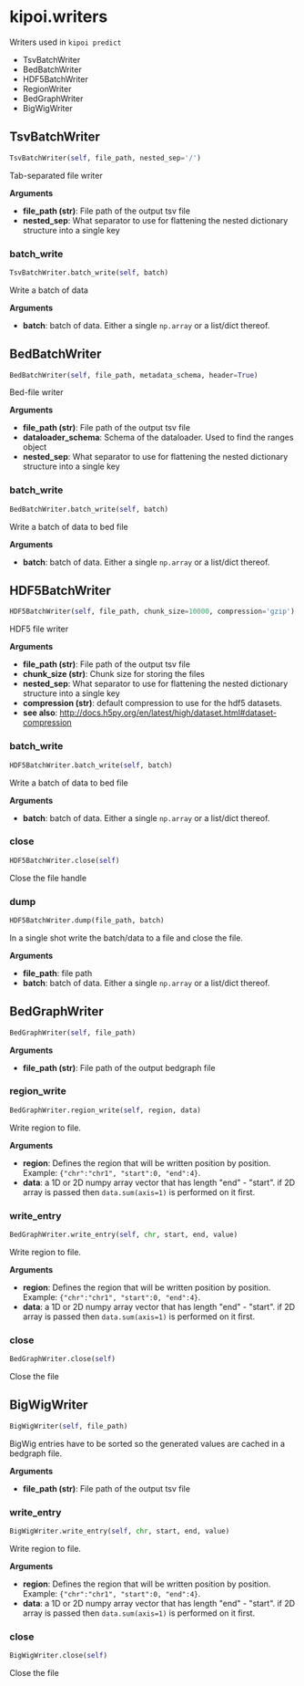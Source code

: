 <h1 id="kipoi.writers">kipoi.writers</h1>

Writers used in `kipoi predict`

- TsvBatchWriter
- BedBatchWriter
- HDF5BatchWriter
- RegionWriter
- BedGraphWriter
- BigWigWriter

<h2 id="kipoi.writers.TsvBatchWriter">TsvBatchWriter</h2>

```python
TsvBatchWriter(self, file_path, nested_sep='/')
```
Tab-separated file writer

__Arguments__

- __file_path (str)__: File path of the output tsv file
- __nested_sep__: What separator to use for flattening the nested dictionary structure
    into a single key

<h3 id="kipoi.writers.TsvBatchWriter.batch_write">batch_write</h3>

```python
TsvBatchWriter.batch_write(self, batch)
```
Write a batch of data

__Arguments__

- __batch__: batch of data. Either a single `np.array` or a list/dict thereof.

<h2 id="kipoi.writers.BedBatchWriter">BedBatchWriter</h2>

```python
BedBatchWriter(self, file_path, metadata_schema, header=True)
```
Bed-file writer

__Arguments__

- __file_path (str)__: File path of the output tsv file
- __dataloader_schema__: Schema of the dataloader. Used to find the ranges object
- __nested_sep__: What separator to use for flattening the nested dictionary structure
    into a single key

<h3 id="kipoi.writers.BedBatchWriter.batch_write">batch_write</h3>

```python
BedBatchWriter.batch_write(self, batch)
```
Write a batch of data to bed file

__Arguments__

- __batch__: batch of data. Either a single `np.array` or a list/dict thereof.

<h2 id="kipoi.writers.HDF5BatchWriter">HDF5BatchWriter</h2>

```python
HDF5BatchWriter(self, file_path, chunk_size=10000, compression='gzip')
```
HDF5 file writer

__Arguments__

- __file_path (str)__: File path of the output tsv file
- __chunk_size (str)__: Chunk size for storing the files
- __nested_sep__: What separator to use for flattening the nested dictionary structure
    into a single key
- __compression (str)__: default compression to use for the hdf5 datasets.
- __see also__: <http://docs.h5py.org/en/latest/high/dataset.html#dataset-compression>

<h3 id="kipoi.writers.HDF5BatchWriter.batch_write">batch_write</h3>

```python
HDF5BatchWriter.batch_write(self, batch)
```
Write a batch of data to bed file

__Arguments__

- __batch__: batch of data. Either a single `np.array` or a list/dict thereof.

<h3 id="kipoi.writers.HDF5BatchWriter.close">close</h3>

```python
HDF5BatchWriter.close(self)
```
Close the file handle

<h3 id="kipoi.writers.HDF5BatchWriter.dump">dump</h3>

```python
HDF5BatchWriter.dump(file_path, batch)
```
In a single shot write the batch/data to a file and
close the file.

__Arguments__

- __file_path__: file path
- __batch__: batch of data. Either a single `np.array` or a list/dict thereof.

<h2 id="kipoi.writers.BedGraphWriter">BedGraphWriter</h2>

```python
BedGraphWriter(self, file_path)
```

__Arguments__

- __file_path (str)__: File path of the output bedgraph file

<h3 id="kipoi.writers.BedGraphWriter.region_write">region_write</h3>

```python
BedGraphWriter.region_write(self, region, data)
```
Write region to file.

__Arguments__

- __region__: Defines the region that will be written position by position. Example: `{"chr":"chr1", "start":0, "end":4}`.
- __data__: a 1D or 2D numpy array vector that has length "end" - "start". if 2D array is passed then
        `data.sum(axis=1)` is performed on it first.

<h3 id="kipoi.writers.BedGraphWriter.write_entry">write_entry</h3>

```python
BedGraphWriter.write_entry(self, chr, start, end, value)
```
Write region to file.

__Arguments__

- __region__: Defines the region that will be written position by position. Example: `{"chr":"chr1", "start":0, "end":4}`.
- __data__: a 1D or 2D numpy array vector that has length "end" - "start". if 2D array is passed then
        `data.sum(axis=1)` is performed on it first.

<h3 id="kipoi.writers.BedGraphWriter.close">close</h3>

```python
BedGraphWriter.close(self)
```
Close the file

<h2 id="kipoi.writers.BigWigWriter">BigWigWriter</h2>

```python
BigWigWriter(self, file_path)
```
BigWig entries have to be sorted so the generated values are cached in a bedgraph file.

__Arguments__

- __file_path (str)__: File path of the output tsv file

<h3 id="kipoi.writers.BigWigWriter.write_entry">write_entry</h3>

```python
BigWigWriter.write_entry(self, chr, start, end, value)
```
Write region to file.

__Arguments__

- __region__: Defines the region that will be written position by position. Example: `{"chr":"chr1", "start":0, "end":4}`.
- __data__: a 1D or 2D numpy array vector that has length "end" - "start". if 2D array is passed then
        `data.sum(axis=1)` is performed on it first.

<h3 id="kipoi.writers.BigWigWriter.close">close</h3>

```python
BigWigWriter.close(self)
```
Close the file

